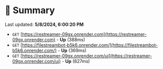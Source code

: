 # 📖 Summary
Last updated: **5/8/2024, 6:00:20 PM**

- `GET` [https://restreamer-09gx.onrender.com](https://restreamer-09gx.onrender.com) - **Up** (388ms)
- `GET` [https://filestreambot-b5k6.onrender.com/](https://filestreambot-b5k6.onrender.com/) - **Up** (369ms)
- `GET` [https://restreamer-09gx.onrender.com/ui](https://restreamer-09gx.onrender.com/ui) - **Up** (827ms)
